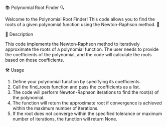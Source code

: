 📚 Polynomial Root Finder 🔍

Welcome to the Polynomial Root Finder! This code allows you to find the roots of a given polynomial function using the Newton-Raphson method. 🌱


📝 Description

This code implements the Newton-Raphson method to iteratively approximate the roots of a polynomial function. The user needs to provide the coefficients of the polynomial, and the code will calculate the roots based on those coefficients.


🛠️ Usage

1. Define your polynomial function by specifying its coefficients.
2. Call the find_roots function and pass the coefficients as a list.
3. The code will perform Newton-Raphson iterations to find the root(s) of the polynomial.
4. The function will return the approximate root if convergence is achieved within the maximum number of iterations.
5. If the root does not converge within the specified tolerance or maximum number of iterations, the function will return None.
